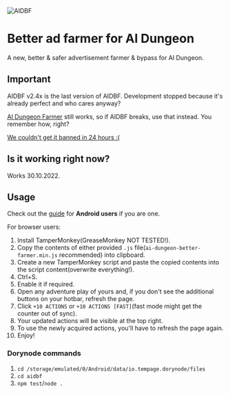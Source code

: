 <img src="https://komarev.com/ghpvc/?username=AIDBF&label=Funny and useless counter&color=0099ff&style=flat" alt="AIDBF" />

# Better ad farmer for AI Dungeon
A new, better & safer advertisement farmer & bypass for AI Dungeon.

## Important
AIDBF v2.4x is the last version of AIDBF. Development stopped because it's already perfect and who cares anyway?

[AI Dungeon Farmer](https://github.com/Alluseri/ai-dungeon-farmer) still works, so if AIDBF breaks, use that instead. You remember how, right?

[We couldn't get it banned in 24 hours :(](https://www.reddit.com/r/AIDungeon/comments/ygjppv/can_we_get_this_acc_banned_in_under_24_hours/)

## Is it working right now?
Works 30.10.2022.

## Usage
Check out the [guide](https://youtu.be/vEd1EaMEhl0) for **Android users** if you are one.

For browser users:
1. Install TamperMonkey(GreaseMonkey NOT TESTED!).
2. Copy the contents of either provided `.js` file(`ai-dungeon-better-farmer.min.js` recommended) into clipboard.
3. Create a new TamperMonkey script and paste the copied contents into the script content(overwrite everything!).
4. Ctrl+S.
5. Enable it if required.
6. Open any adventure play of yours and, if you don't see the additional buttons on your hotbar, refresh the page.
7. Click `+10 ACTIONS` or `+10 ACTIONS [FAST]`(fast mode might get the counter out of sync).
8. Your updated actions will be visible at the top right.
9. To use the newly acquired actions, you'll have to refresh the page again.
10. Enjoy!

### Dorynode commands
1. `cd /storage/emulated/0/Android/data/io.tempage.dorynode/files`
2. `cd aidbf`
3. `npm test`/`node .`
